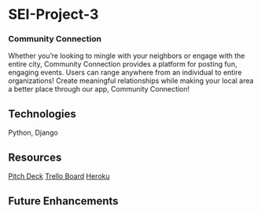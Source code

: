 # SEI-Project-3

### Community Connection
Whether you’re looking to mingle with your neighbors or engage with the entire city, Community Connection provides a platform for posting fun, engaging events. Users can range anywhere from an individual to entire organizations! Create meaningful relationships while making your local area a better place through our app, Community Connection! 

## Technologies
Python, Django


## Resources
[Pitch Deck](https://docs.google.com/presentation/d/1abO6JcKWAkcVA561uh2RTfNF8V2jevdhFOSlTHz5Z6A/edit?usp=sharing)
[Trello Board](https://trello.com/b/02zzkynh/project-flow)
[Heroku](https://community-connection.herokuapp.com/)

## Future Enhancements

